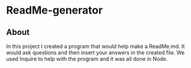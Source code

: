 # ReadMe-generator

## About
In this project I created a program that would help make a ReadMe.md. It would ask questions and then insert your answers in the created file. We used Inquire to help with the program and it was all done in Node.
